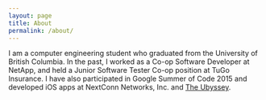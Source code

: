 ```yaml
---
layout: page
title: About
permalink: /about/
---
```


I am a computer engineering student who graduated from the University of British
Columbia. In the past, I worked as a Co-op Software Developer at NetApp, and
held a Junior Software Tester Co-op position at TuGo Insurance. I have also
participated in Google Summer of Code 2015 and developed iOS apps at NextConn
Networks, Inc. and [The Ubyssey](https://www.ubyssey.ca/).
